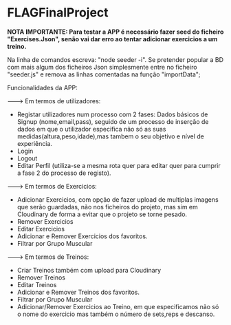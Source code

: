 # FLAGFinalProject

**NOTA IMPORTANTE: Para testar a APP é necessário fazer seed do ficheiro "Exercises.Json", senão vai dar erro ao tentar adicionar exercicios a um treino.**

Na linha de comandos escreva: "node seeder -i". Se pretender popular a BD com mais algum dos ficheiros Json simplesmente entre no ficheiro "seeder.js" e remova as linhas comentadas na função "importData";

Funcionalidades da APP:

---> Em termos de utilizadores:

- Registar utilizadores num processo com 2 fases: Dados básicos de Signup (nome,email,pass), seguido de um processo de inserção de dados em que o utilizador especifica não só as suas medidas(altura,peso,idade),mas tambem o seu objetivo e nível de experiência.
- Login
- Logout
- Editar Perfil (utiliza-se a mesma rota quer para editar quer para cumprir a fase 2 do processo de registo).

---> Em termos de Exercicios:

- Adicionar Exercicios, com opção de fazer upload de multiplas imagens que serão guardadas, não nos ficheiros do projeto, mas sim em Cloudinary de forma a evitar que o projeto se torne pesado.
- Remover Exercicios
- Editar Exercicios
- Adicionar e Remover Exercicios dos favoritos.
- Filtrar por Grupo Muscular

---> Em termos de Treinos:

- Criar Treinos também com upload para Cloudinary
- Remover Treinos
- Editar Treinos
- Adicionar e Remover Treinos dos favoritos.
- Filtrar por Grupo Muscular
- Adicionar/Remover Exercicios ao Treino, em que especificamos não só o nome do exercicio mas também o número de sets,reps e descanso.
